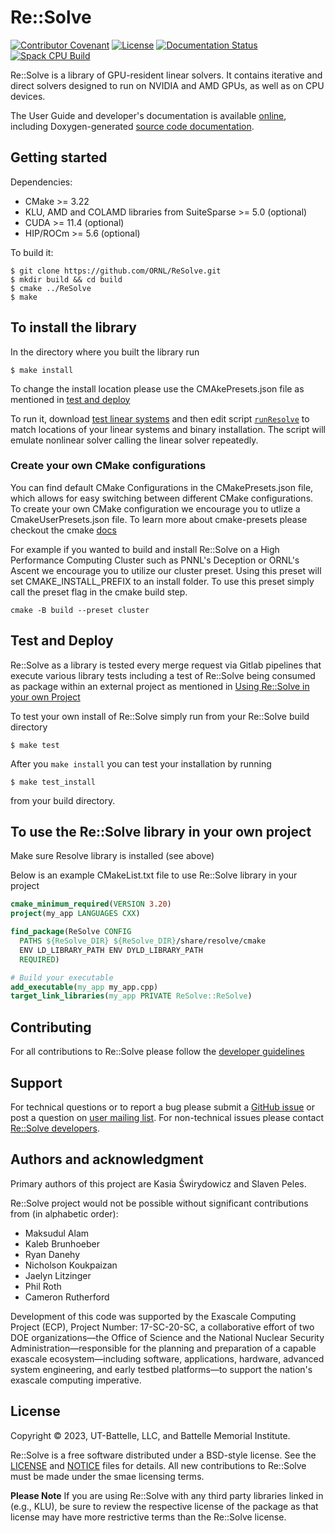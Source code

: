 # Re::Solve

[![Contributor Covenant](https://img.shields.io/badge/Contributor%20Covenant-2.1-4baaaa.svg)](CODE_OF_CONDUCT.md)
[![License](https://img.shields.io/badge/License-BSD%203--Clause-blue.svg)](https://github.com/ORNL/ReSolve/blob/develop/LICENSE)
[![Documentation Status](https://readthedocs.org/projects/resolve/badge/?version=develop)](https://resolve.readthedocs.io/en/develop/?badge=develop)
[![Spack CPU Build](https://github.com/ORNL/ReSolve/actions/workflows/spack_cpu_build.yaml/badge.svg?event=pull_request)](https://github.com/ORNL/ReSolve/actions)

Re::Solve is a library of GPU-resident linear solvers. It contains iterative
and direct solvers designed to run on NVIDIA and AMD GPUs, as well as on CPU
devices.

The User Guide and developer's documentation is available
[online](https://resolve.readthedocs.io/), including Doxygen-generated
[source code documentation](https://resolve.readthedocs.io/en/develop/doxygen/html/index.html).


## Getting started

Dependencies:
- CMake >= 3.22
- KLU, AMD and COLAMD libraries from SuiteSparse >= 5.0 (optional)
- CUDA >= 11.4 (optional)
- HIP/ROCm >= 5.6 (optional)

To build it:
```shell
$ git clone https://github.com/ORNL/ReSolve.git
$ mkdir build && cd build
$ cmake ../ReSolve
$ make
```

## To install the library 
In the directory where you built the library run
```shell
$ make install
```

To change the install location please use the CMAkePresets.json file as
mentioned in [test and deploy](#test-and-deploy)

To run it, download [test linear systems](https://github.com/NREL/opf_matrices/tree/master/acopf/activsg10k)
and then edit script [`runResolve`](runResolve) to match locations of your
linear systems and binary installation. The script will emulate nonlinear
solver calling the linear solver repeatedly.

### Create your own CMake configurations

You can find default CMake Configurations in the CMakePresets.json file, which
allows for easy switching between different CMake configurations. To create
your own CMake configuration we encourage you to utlize a CmakeUserPresets.json
file. To learn more about cmake-presets please checkout the cmake
[docs](https://cmake.org/cmake/help/latest/manual/cmake-presets.7.html) 

For example if you wanted to build and install Re::Solve on a High Performance
Computing Cluster such as PNNL's Deception or ORNL's Ascent we encourage you to
utilize our cluster preset. Using this preset will set CMAKE_INSTALL_PREFIX to
an install folder. To use this preset simply call the preset flag in the cmake
build step. 

```shell
cmake -B build --preset cluster
```

## Test and Deploy

Re::Solve as a library is tested every merge request via Gitlab pipelines that
execute various library tests including a test of Re::Solve being consumed as
package within an external project as mentioned in
[Using Re::Solve in your own Project](#to-use-the-resolve-library-in-your-own-project)

To test your own install of Re::Solve simply run from your Re::Solve build
directory 
```shell
$ make test
```
After you `make install` you can test your installation by running
```shell
$ make test_install
```
from your build directory.


## To use the Re::Solve library in your own project
Make sure Resolve library is installed (see above)

Below is an example CMakeList.txt file to use Re::Solve library in your project
```cmake
cmake_minimum_required(VERSION 3.20)
project(my_app LANGUAGES CXX)

find_package(ReSolve CONFIG 
  PATHS ${ReSolve_DIR} ${ReSolve_DIR}/share/resolve/cmake
  ENV LD_LIBRARY_PATH ENV DYLD_LIBRARY_PATH
  REQUIRED)

# Build your executable 
add_executable(my_app my_app.cpp)
target_link_libraries(my_app PRIVATE ReSolve::ReSolve)
```


## Contributing

For all contributions to Re::Solve please follow the
[developer guidelines](CONTRIBUTING.md)


## Support
For technical questions or to report a bug please submit a
[GitHub issue](https://github.com/ORNL/ReSolve/issues) or post a question on
[user mailing list](mailto:resolve-users@elist.ornl.gov).
For non-technical issues please contact
[Re::Solve developers](mailto:resolve-devel@elist.ornl.gov).

## Authors and acknowledgment
Primary authors of this project are Kasia &#346;wirydowicz and Slaven Peles.

Re::Solve project would not be possible without significant contributions from
(in alphabetic order):
- Maksudul Alam
- Kaleb Brunhoeber
- Ryan Danehy
- Nicholson Koukpaizan
- Jaelyn Litzinger
- Phil Roth
- Cameron Rutherford

Development of this code was supported by the Exascale Computing Project (ECP),
Project Number: 17-SC-20-SC, a collaborative effort of two DOE organizations—the
Office of Science and the National Nuclear Security Administration—responsible
for the planning and preparation of a capable exascale ecosystem—including
software, applications, hardware, advanced system engineering, and early
testbed platforms—to support the nation's exascale computing imperative.

## License
Copyright &copy; 2023, UT-Battelle, LLC, and Battelle Memorial Institute.

Re::Solve is a free software distributed under a BSD-style license. See the
[LICENSE](LICENSE) and [NOTICE](NOTICE) files for details. All new
contributions to Re::Solve must be made under the smae licensing terms.

**Please Note** If you are using Re::Solve with any third party libraries linked
in (e.g., KLU), be sure to review the respective license of the package as that
license may have more restrictive terms than the Re::Solve license.

